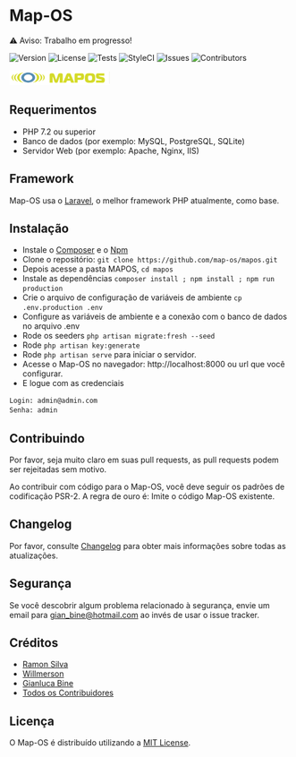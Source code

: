 # Map-OS

⚠️ Aviso: Trabalho em progresso!

![Version](https://img.shields.io/badge/version-0.1.0-blue.svg?longCache=true&style=flat-square)
![License](https://img.shields.io/badge/license-MIT-green.svg?longCache=true&style=flat-square)
![Tests](https://github.com/map-os/mapos/workflows/Tests/badge.svg)
![StyleCI](https://github.styleci.io/repos/249856074/shield?branch=master)
![Issues](https://img.shields.io/github/issues/map-os/mapos.svg?longCache=true&style=flat-square)
![Contributors](https://img.shields.io/github/contributors/map-os/mapos.svg?longCache=true&style=flat-square)

![MapOS](https://raw.githubusercontent.com/RamonSilva20/mapos/master/assets/img/logo.png)

## Requerimentos

* PHP 7.2 ou superior
* Banco de dados (por exemplo: MySQL, PostgreSQL, SQLite)
* Servidor Web (por exemplo: Apache, Nginx, IIS)

## Framework

Map-OS usa o [Laravel](http://laravel.com), o melhor framework PHP atualmente, como base.

## Instalação

* Instale o [Composer](https://getcomposer.org/download) e o [Npm](https://nodejs.org/en/download)
* Clone o repositório: `git clone https://github.com/map-os/mapos.git`
* Depois acesse a pasta MAPOS, `cd mapos`
* Instale as dependências `composer install ; npm install ; npm run production`
* Crie o arquivo de configuração de variáveis de ambiente `cp .env.production .env`
* Configure as variáveis de ambiente e a conexão com o banco de dados no arquivo .env
* Rode os seeders `php artisan migrate:fresh --seed`
* Rode `php artisan key:generate`
* Rode `php artisan serve` para iniciar o servidor. 
* Acesse o Map-OS no navegador: http://localhost:8000 ou url que você configurar.
* E logue com as credenciais

```bash
Login: admin@admin.com
Senha: admin
```

## Contribuindo

Por favor, seja muito claro em suas pull requests, as pull requests podem ser rejeitadas sem motivo.

Ao contribuir com código para o Map-OS, você deve seguir os padrões de codificação PSR-2. A regra de ouro é: Imite o código Map-OS existente.

## Changelog

Por favor, consulte [Changelog](CHANGELOG.md) para obter mais informações sobre todas as atualizações.

## Segurança

Se você descobrir algum problema relacionado à segurança, envie um email para gian_bine@hotmail.com ao invés de usar o issue tracker.

## Créditos

* [Ramon Silva](https://github.com/RamonSilva20)
* [Willmerson](https://github.com/willph)
* [Gianluca Bine](https://github.com/Pr3d4dor)
* [Todos os Contribuidores](../../contributors)

## Licença

O Map-OS é distribuído utilizando a [MIT License](LICENSE.md).
